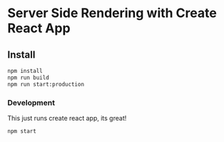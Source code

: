 Server Side Rendering with Create React App
===========================================

Install
-------
```bash
npm install
npm run build
npm run start:production
```

### Development
This just runs create react app, its great!
```bash
npm start
```

